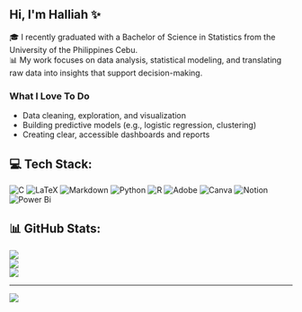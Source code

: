 ## Hi, I'm Halliah ✨

🎓 I recently graduated with a Bachelor of Science in Statistics from the University of the Philippines Cebu.  
📊 My work focuses on data analysis, statistical modeling, and translating raw data into insights that support decision-making.

### What I Love To Do
- Data cleaning, exploration, and visualization
- Building predictive models (e.g., logistic regression, clustering)
- Creating clear, accessible dashboards and reports

## 💻 Tech Stack:
![C](https://img.shields.io/badge/c-%2300599C.svg?style=for-the-badge&logo=c&logoColor=white) ![LaTeX](https://img.shields.io/badge/latex-%23008080.svg?style=for-the-badge&logo=latex&logoColor=white) ![Markdown](https://img.shields.io/badge/markdown-%23000000.svg?style=for-the-badge&logo=markdown&logoColor=white) ![Python](https://img.shields.io/badge/python-3670A0?style=for-the-badge&logo=python&logoColor=ffdd54) ![R](https://img.shields.io/badge/r-%23276DC3.svg?style=for-the-badge&logo=r&logoColor=white) ![Adobe](https://img.shields.io/badge/adobe-%23FF0000.svg?style=for-the-badge&logo=adobe&logoColor=white) ![Canva](https://img.shields.io/badge/Canva-%2300C4CC.svg?style=for-the-badge&logo=Canva&logoColor=white) ![Notion](https://img.shields.io/badge/Notion-%23000000.svg?style=for-the-badge&logo=notion&logoColor=white) ![Power Bi](https://img.shields.io/badge/power_bi-F2C811?style=for-the-badge&logo=powerbi&logoColor=black)

## 📊 GitHub Stats:
![](https://github-readme-stats.vercel.app/api?username=halliyuh&theme=midnight-purple&hide_border=false&include_all_commits=false&count_private=false)<br/>
![](https://nirzak-streak-stats.vercel.app/?user=halliyuh&theme=midnight-purple&hide_border=false)<br/>
![](https://github-readme-stats.vercel.app/api/top-langs/?username=halliyuh&theme=midnight-purple&hide_border=false&include_all_commits=false&count_private=false&layout=compact)

---
[![](https://visitcount.itsvg.in/api?id=halliyuh&icon=0&color=0)](https://visitcount.itsvg.in)


